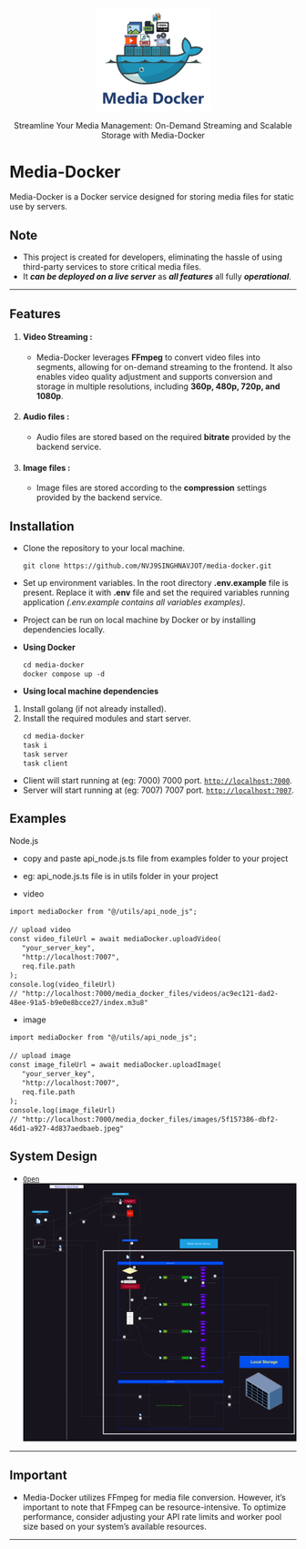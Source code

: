 <p align="center">
   <img src="./assets/images/media_docker_icon.png" alt="Description of the image" style="width: 40%;" />
   <p align="center">Streamline Your Media Management: On-Demand Streaming and Scalable Storage with Media-Docker</p>
</p>

# Media-Docker

Media-Docker is a Docker service designed for storing media files for static use by servers.

## Note

- This project is created for developers, eliminating the hassle of using third-party services to store critical media files.
- It **_can be deployed on a live server_** as **_all features_** all fully **_operational_**.

---

## Features

1. #### Video Streaming :

   - Media-Docker leverages **FFmpeg** to convert video files into segments, allowing for on-demand streaming to the frontend. It also enables video quality adjustment and supports conversion and storage in          multiple resolutions, including **360p, 480p, 720p, and 1080p**.

2. #### Audio files :

   - Audio files are stored based on the required **bitrate** provided by the backend service.

3. #### Image files :

   - Image files are stored according to the **compression** settings provided by the backend service.

## Installation

- Clone the repository to your local machine.
  ```
  git clone https://github.com/NVJ9SINGHNAVJOT/media-docker.git
  ```
- Set up environment variables.
  In the root directory **.env.example** file is present. Replace it with **.env** file and set the required variables running application _(.env.example contains all variables examples)_.
- Project can be run on local machine by Docker or by installing dependencies locally.
- **Using Docker**

  ```
  cd media-docker
  docker compose up -d
  ```

- **Using local machine dependencies**

1. Install golang (if not already installed).
2. Install the required modules and start server.
   ```
   cd media-docker
   task i
   task server
   task client
   ```

- Client will start running at (eg: 7000) 7000 port. [`http://localhost:7000`](http://localhost:7000).
- Server will start running at (eg: 7007) 7007 port. [`http://localhost:7007`](http://localhost:7007).

## Examples

Node.js
   - copy and paste api_node.js.ts file from examples folder to your project
   - eg: api_node.js.ts file is in utils folder in your project

   - video
   ```
   import mediaDocker from "@/utils/api_node_js";

   // upload video
   const video_fileUrl = await mediaDocker.uploadVideo(
      "your_server_key",
      "http://localhost:7007",
      req.file.path
   );
   console.log(video_fileUrl)
   // "http://localhost:7000/media_docker_files/videos/ac9ec121-dad2-48ee-91a5-b9e0e8bcce27/index.m3u8"
   ```

   - image
   ```
   import mediaDocker from "@/utils/api_node_js";

   // upload image
   const image_fileUrl = await mediaDocker.uploadImage(
      "your_server_key",
      "http://localhost:7007",
      req.file.path
   );
   console.log(image_fileUrl)
   // "http://localhost:7000/media_docker_files/images/5f157386-dbf2-46d1-a927-4d837aedbaeb.jpeg"
   ```

## System Design

- [`Open`](https://raw.githubusercontent.com/NVJ9SINGHNAVJOT/media-docker/5fcca46631e9e69bc2f89f0097d55ec4e32561a1/Media-Docker-System-Design.svg)
![Media-Docker-System-Design](https://raw.githubusercontent.com/NVJ9SINGHNAVJOT/media-docker/5fcca46631e9e69bc2f89f0097d55ec4e32561a1/Media-Docker-System-Design.svg)

---

## Important

- Media-Docker utilizes FFmpeg for media file conversion. However, it’s important to note that FFmpeg can be resource-intensive. To optimize performance, consider adjusting your API rate limits and worker pool size based on your system’s available resources.

---


 
